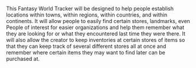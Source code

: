 This Fantasy World Tracker will be designed to help people establish locations within towns, within regions, within countries,
and within continents.  It will allow people to easily find certain stores, landmarks, even People of interest for easier organizations
and help them remember what they are looking for or what they encountered last time they were there.  It will also allow the creator to keep 
inventories at certain stores of items so that they can keep track of several different stores all at once and remember where certain
items they may want to find later can be purchased at.